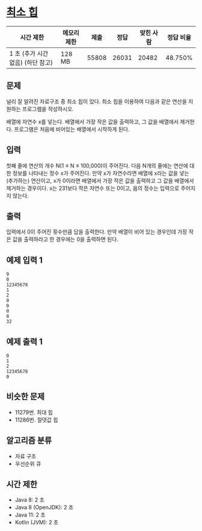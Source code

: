# [최소 힙](https://www.acmicpc.net/problem/10815)

| 시간 제한                         | 메모리 제한 | 제출  | 정답  | 맞힌 사람 | 정답 비율 |
| --------------------------------- | ----------- | ----- | ----- | --------- | --------- |
| 1 초 (추가 시간 없음) (하단 참고) | 128 MB      | 55808 | 26031 | 20482     | 48.750%   |

## 문제

널리 잘 알려진 자료구조 중 최소 힙이 있다. 최소 힙을 이용하여 다음과 같은 연산을 지원하는 프로그램을 작성하시오.

배열에 자연수 x를 넣는다.
배열에서 가장 작은 값을 출력하고, 그 값을 배열에서 제거한다.
프로그램은 처음에 비어있는 배열에서 시작하게 된다.

## 입력

첫째 줄에 연산의 개수 N(1 ≤ N ≤ 100,000)이 주어진다. 다음 N개의 줄에는 연산에 대한 정보를 나타내는 정수 x가 주어진다. 만약 x가 자연수라면 배열에 x라는 값을 넣는(추가하는) 연산이고, x가 0이라면 배열에서 가장 작은 값을 출력하고 그 값을 배열에서 제거하는 경우이다. x는 231보다 작은 자연수 또는 0이고, 음의 정수는 입력으로 주어지지 않는다.

## 출력

입력에서 0이 주어진 횟수만큼 답을 출력한다. 만약 배열이 비어 있는 경우인데 가장 작은 값을 출력하라고 한 경우에는 0을 출력하면 된다.

## 예제 입력 1

```
9
0
12345678
1
2
0
0
0
0
32
```

## 예제 출력 1

```
0
1
2
12345678
0
```

## 비슷한 문제

- 11279번. 최대 힙
- 11286번. 절댓값 힙

## 알고리즘 분류

- 자료 구조
- 우선순위 큐

## 시간 제한

- Java 8: 2 초
- Java 8 (OpenJDK): 2 초
- Java 11: 2 초
- Kotlin (JVM): 2 초
